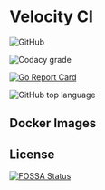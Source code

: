 # Velocity CI

![GitHub](https://img.shields.io/github/license/velocity-ci/velocity.svg)

![Codacy grade](https://img.shields.io/codacy/grade/1758091d5aa84b8f851ce0f68997148c.svg)

[![Go Report Card](https://goreportcard.com/badge/github.com/velocity-ci/velocity)](https://goreportcard.com/report/github.com/velocity-ci/velocity)

![GitHub top language](https://img.shields.io/github/languages/top/velocity-ci/velocity.svg)


## Docker Images



## License
[![FOSSA Status](https://app.fossa.io/api/projects/git%2Bgithub.com%2Fvelocity-ci%2Fvelocity.svg?type=large)](https://app.fossa.io/projects/git%2Bgithub.com%2Fvelocity-ci%2Fvelocity?ref=badge_large)
